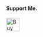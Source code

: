 <h4>Support Me.</h4>
<a href='https://ko-fi.com/L3L663MIR' target='_blank'><img height='36' style='border:0px;height:36px;' src='https://cdn.ko-fi.com/cdn/kofi1.png?v=3' border='0' alt='Buy Me a Coffee at ko-fi.com' /></a>
